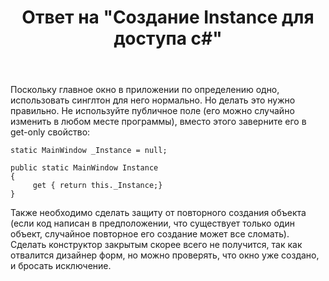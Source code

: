 ﻿---
title: "Ответ на \"Создание Instance для доступа c#\""
se.owner.user_id: 240512
se.owner.display_name: "MSDN.WhiteKnight"
se.owner.link: "https://ru.stackoverflow.com/users/240512/msdn-whiteknight"
se.answer_id: 885786
se.question_id: 885757
se.post_type: answer
se.score: 0
se.is_accepted: True
---
<p>Поскольку главное окно в приложении по определению одно, использовать синглтон для него нормально. Но делать это нужно правильно. Не используйте публичное поле (его можно случайно изменить в любом месте программы), вместо этого заверните его в get-only свойство:</p>

<pre><code>static MainWindow _Instance = null;

public static MainWindow Instance
{
     get { return this._Instance;}
}
</code></pre>

<p>Также необходимо сделать защиту от повторного создания объекта (если код написан в предположении, что существует только один объект, случайное повторное его создание может все сломать). Сделать конструктор закрытым скорее всего не получится, так как отвалится дизайнер форм, но можно проверять, что окно уже создано, и бросать исключение.</p>
